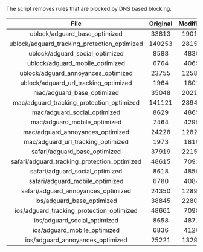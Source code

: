 The script removes rules that are blocked by DNS based blocking.


| File | Original | Modified |
|:----:|:-----:|:-----:|
| ublock/adguard_base_optimized | 33813 | 19014 |
| ublock/adguard_tracking_protection_optimized | 140253 | 28159 |
| ublock/adguard_social_optimized | 8588 | 4830 |
| ublock/adguard_mobile_optimized | 6764 | 4065 |
| ublock/adguard_annoyances_optimized | 23755 | 12582 |
| ublock/adguard_url_tracking_optimized | 1964 | 1801 |
| mac/adguard_base_optimized | 35048 | 20216 |
| mac/adguard_tracking_protection_optimized | 141121 | 28947 |
| mac/adguard_social_optimized | 8629 | 4865 |
| mac/adguard_mobile_optimized | 7464 | 4299 |
| mac/adguard_annoyances_optimized | 24228 | 12826 |
| mac/adguard_url_tracking_optimized | 1973 | 1810 |
| safari/adguard_base_optimized | 37919 | 22155 |
| safari/adguard_tracking_protection_optimized | 48615 | 7091 |
| safari/adguard_social_optimized | 8618 | 4850 |
| safari/adguard_mobile_optimized | 6780 | 4084 |
| safari/adguard_annoyances_optimized | 24350 | 12896 |
| ios/adguard_base_optimized | 38845 | 22806 |
| ios/adguard_tracking_protection_optimized | 48661 | 7098 |
| ios/adguard_social_optimized | 8658 | 4871 |
| ios/adguard_mobile_optimized | 6836 | 4126 |
| ios/adguard_annoyances_optimized | 25221 | 13296 |